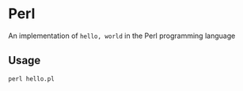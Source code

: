 # Perl

An implementation of `hello, world` in the Perl programming language

## Usage

```
perl hello.pl
```